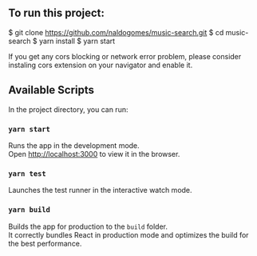 ## To run this project:

$ git clone https://github.com/naldogomes/music-search.git
$ cd music-search
$ yarn install
$ yarn start

If you get any cors blocking or network error problem, please consider instaling cors extension on your navigator and enable it.

## Available Scripts

In the project directory, you can run:

### `yarn start`

Runs the app in the development mode.<br />
Open [http://localhost:3000](http://localhost:3000) to view it in the browser.

### `yarn test`

Launches the test runner in the interactive watch mode.<br />

### `yarn build`

Builds the app for production to the `build` folder.<br />
It correctly bundles React in production mode and optimizes the build for the best performance.